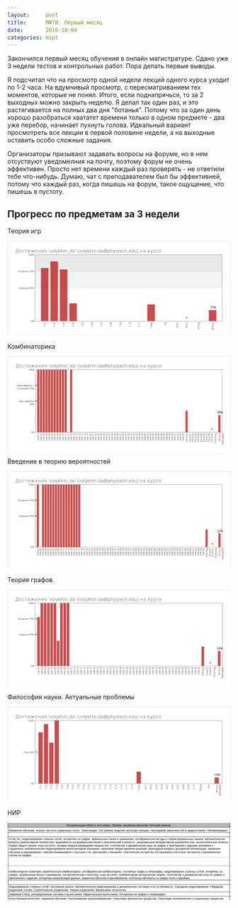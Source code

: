 ```yaml
---
layout:     post
title:      МФТИ. Первый месяц
date:       2016-10-04
categories: mipt
---
```


Закончился первый месяц обучения в онлайн магистратуре. Сдано уже 3 недели тестов и контрольных работ. Пора делать первые выводы.

Я подсчитал что на просмотр одной недели лекций одного курса уходит по 1-2 часа. На вдумчивый просмотр, с пересматриванием тех моментов, которые не понял. Итого, если поднапрячься, то за 2 выходных можно закрыть неделю. Я делал так один раз, и это растягивается на полных два дня "ботанья". Потому что за один день хорошо разобраться хвататет времени только в одном предмете - два уже перебор, начинает пухнуть голова. Идеальный вариант просмотреть все лекции в первой половине недели, а на выходные оставить особо сложные задания.

Организаторы призывают задавать вопросы на форуме, но в нем отсуствуют уведомелния на почту, поэтому форум не очень эффективен. Просто нет времени каждый раз проверять - не ответили тебе что-нибудь. Думаю, чат с преподавателем был бы эффективней, потому что каждый раз, когда пишешь на форум, такое ощущение, что пишешь в пустоту.


## Прогресс по предметам за 3 недели

Теория игр

![Теория игр](/images/game-theory-1.png)

Комбинаторика

![Комбинаторика](/images/combinatorics-1.png)

Введение в теорию вероятностей

![Введение в теорию вероятностей](/images/ter-ver-1.png)

Теория графов

![Теория графов](/images/graph-theory-1.png)

Философия науки. Актуальные проблемы

![Философия науки. Актуальные проблемы](/images/philosofy-1.png)

НИР

![НИР](/images/нир.png)